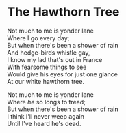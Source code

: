 # The Hawthorn Tree

Not much to me is yonder lane  
Where I go every day;  
But when there's been a shower of rain  
And hedge-birds whistle gay,  
I know my lad that's out in France  
With fearsome things to see  
Would give his eyes for just one glance  
At our white hawthorn tree.  
  
Not much to me is yonder lane  
Where _he_ so longs to tread;  
But when there's been a shower of rain  
I think I'll never weep again  
Until I've heard he's dead.  

